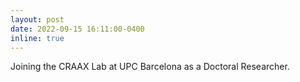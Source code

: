 ```yaml
---
layout: post
date: 2022-09-15 16:11:00-0400
inline: true
---
```


Joining the CRAAX Lab at UPC Barcelona as a Doctoral Researcher.
